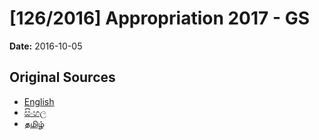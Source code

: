 # [126/2016] Appropriation 2017 - GS

**Date:** 2016-10-05

## Original Sources

- [English](https://documents.gov.lk/view/bills/2016/10/126-2016_E.pdf)
- [සිංහල](https://documents.gov.lk/view/bills/2016/10/126-2016_S.pdf)
- [தமிழ்](https://documents.gov.lk/view/bills/2016/10/126-2016_T.pdf)
